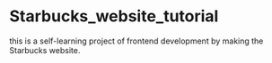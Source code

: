 # Starbucks_website_tutorial

this is a self-learning project of frontend development by making the Starbucks website.
